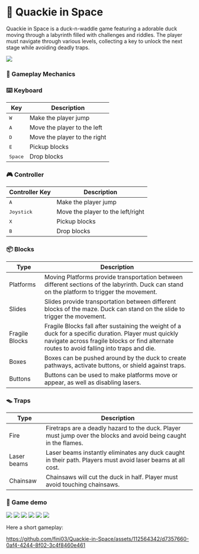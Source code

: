 # 🦆 Quackie in Space
Quackie in Space is a duck-n-waddle game featuring a adorable duck moving
through a labyrinth filled with challenges and riddles. The player must
navigate through various levels, collecting a key to unlock the next stage
while avoiding deadly traps.

![](media/screens/menu.png)

### 👾 Gameplay Mechanics

### ⌨️ Keyboard
| Key                | Description                                                          |
|--------------------|--------------------------------------------------------------------- |
| <kbd>W</kbd>       | Make the player jump                                                 |
| <kbd>A</kbd>       | Move the player to the left                                          |
| <kbd>D</kbd>       | Move the player to the right                                         |
| <kbd>E</kbd>       | Pickup blocks                                                        |
| <kbd>Space</kbd>   | Drop blocks                                                          |

### 🎮 Controller

| Controller Key                | Description                                                          |
|--------------------|--------------------------------------------------------------------- |
| <kbd>A</kbd>       | Make the player jump                                                 |
| <kbd>Joystick</kbd>       | Move the player to the left/right                                          |
| <kbd>X</kbd>       | Pickup blocks                                                        |
| <kbd>B</kbd>   | Drop blocks                                                          |

### 📦 Blocks

| Type              | Description                                                          |
|-------------------|--------------------------------------------------------------------- |
| Platforms         | Moving Platforms provide transportation between different sections of the labyrinth. Duck can stand on the platform to trigger the movement.                    |
| Slides            | Slides provide transportation between different blocks of the maze. Duck can stand on the slide to trigger the movement.                                  |
| Fragile Blocks    | Fragile Blocks fall after sustaining the weight of a duck for a specific duration. Player must quickly navigate across fragile blocks or find alternate routes to avoid falling into traps and die.                              |
| Boxes             | Boxes can be pushed around by the duck to create pathways, activate buttons, or shield against traps.                              |
| Buttons           | Buttons can be used to make platforms move or appear, as well as disabling lasers.                               |

### 🪤 Traps

| Type              | Description                                                          |
|-------------------|--------------------------------------------------------------------- |
| Fire              | Firetraps are a deadly hazard to the duck. Player must jump over the blocks and avoid being caught in the flames.                    |
| Laser beams       | Laser beams instantly eliminates any duck caught in their path. Players must avoid laser beams at all cost.                                  |
| Chainsaw          | Chainsaws will cut the duck in half. Player must avoid touching chainsaws.                               |


### 👾 Game demo

![](media/screens/laserfire.png)
![](media/screens/slide.png)
![](media/screens/gamelost.png)
![](media/screens/chainsaw.png)
![](media/screens/key.png)
![](media/screens/gamewon.png)

Here a short gameplay:

https://github.com/fini03/Quackie-in-Space/assets/112564342/d7357660-0af4-4244-8f02-3c4f8460e461

